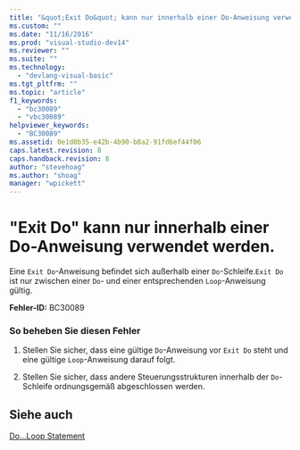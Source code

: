 ```yaml
---
title: "&quot;Exit Do&quot; kann nur innerhalb einer Do-Anweisung verwendet werden. | Microsoft Docs"
ms.custom: ""
ms.date: "11/16/2016"
ms.prod: "visual-studio-dev14"
ms.reviewer: ""
ms.suite: ""
ms.technology: 
  - "devlang-visual-basic"
ms.tgt_pltfrm: ""
ms.topic: "article"
f1_keywords: 
  - "bc30089"
  - "vbc30089"
helpviewer_keywords: 
  - "BC30089"
ms.assetid: 0e1d0b35-e42b-4b90-b8a2-91fd6ef44f06
caps.latest.revision: 8
caps.handback.revision: 8
author: "stevehoag"
ms.author: "shoag"
manager: "wpickett"
---
```

# &quot;Exit Do&quot; kann nur innerhalb einer Do-Anweisung verwendet werden.
Eine `Exit Do`\-Anweisung befindet sich außerhalb einer `Do`\-Schleife.`Exit Do` ist nur zwischen einer `Do`\- und einer entsprechenden `Loop`\-Anweisung gültig.  
  
 **Fehler\-ID:** BC30089  
  
### So beheben Sie diesen Fehler  
  
1.  Stellen Sie sicher, dass eine gültige `Do`\-Anweisung vor `Exit Do` steht und eine gültige `Loop`\-Anweisung darauf folgt.  
  
2.  Stellen Sie sicher, dass andere Steuerungsstrukturen innerhalb der `Do`\-Schleife ordnungsgemäß abgeschlossen werden.  
  
## Siehe auch  
 [Do...Loop Statement](../../visual-basic/language-reference/statements/do-loop-statement.md)